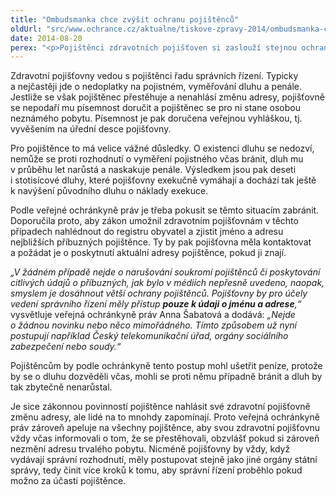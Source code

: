 ```yaml
---
title: "Ombudsmanka chce zvýšit ochranu pojištěnců"
oldUrl: "src/www.ochrance.cz/aktualne/tiskove-zpravy-2014/ombudsmanka-chce-zvysit-ochranu-pojistencu"
date: 2014-08-20
perex: "<p>Pojištěnci zdravotních pojišťoven si zaslouží stejnou ochranu, jakou mají ve vztahu k jiným úřadům. I zdravotní pojišťovny totiž mají postavení správních orgánů, které při své činnosti musí postupovat podle určitých procesních pravidel. Pokud by pojišťovny měly možnost získávat údaje o jménech a adresách z registru obyvatel, zvýšila by se jejich šance pojištěnce kontaktovat. Pomohlo by to snížit počet případů, kdy dochází k často zbytečnému narůstání dluhů na pojistném.</p>"
---
```


<!-- imported from the old website -->

<p>Zdravotní pojišťovny vedou s pojištěnci řadu správních řízení. Typicky a nejčastěji jde o nedoplatky na pojistném, vyměřování dluhu a penále. Jestliže se však pojištěnec přestěhuje a nenahlásí změnu adresy, pojišťovně se nepodaří mu písemnost doručit a pojištěnec se pro ni stane osobou neznámého pobytu. Písemnost je pak doručena veřejnou vyhláškou, tj. vyvěšením na úřední desce pojišťovny. </p><p>Pro pojištěnce to má velice vážné důsledky. O existenci dluhu se nedozví, nemůže se proti rozhodnutí o vyměření pojistného včas bránit, dluh mu v průběhu let narůstá a naskakuje penále. Výsledkem jsou pak deseti i stotisícové dluhy, které pojišťovny exekučně vymáhají a dochází tak ještě k navýšení původního dluhu o náklady exekuce. </p><p>Podle veřejné ochránkyně práv je třeba pokusit se těmto situacím zabránit. Doporučila proto, aby zákon umožnil zdravotním pojišťovnám v těchto případech nahlédnout do registru obyvatel a zjistit jméno a adresu nejbližších příbuzných pojištěnce. Ty by pak pojišťovna měla kontaktovat a požádat je o poskytnutí aktuální adresy pojištěnce, pokud ji znají.</p><p><em>„V žádném případě nejde o narušování soukromí pojištěnců či poskytování citlivých údajů o příbuzných, jak bylo v médiích nepřesně uvedeno, naopak, smyslem je dosáhnout větší ochrany pojištěnců. Pojišťovny by pro účely vedení správního řízení měly přístup <strong>pouze k údaji o jménu a adrese</strong>,“</em> vysvětluje veřejná ochránkyně práv Anna Šabatová a dodává: <em>„Nejde o žádnou novinku nebo něco mimořádného. Tímto způsobem už nyní postupují například Český telekomunikační úřad, orgány sociálního zabezpečení nebo soudy.“</em></p><p>Pojištěncům by podle ochránkyně tento postup mohl ušetřit peníze, protože by se o dluhu dozvěděli včas, mohli se proti němu případně bránit a dluh by tak zbytečně nenarůstal. </p>Je sice zákonnou povinností pojištěnce nahlásit své zdravotní pojišťovně změnu adresy, ale lidé na to mnohdy zapomínají. Proto veřejná ochránkyně práv zároveň apeluje na všechny pojištěnce, aby svou zdravotní pojišťovnu vždy včas informovali o tom, že se přestěhovali, obzvlášť pokud si zároveň nezmění adresu trvalého pobytu. Nicméně pojišťovny by vždy, když vydávají správní rozhodnutí, měly postupovat stejně jako jiné orgány státní správy, tedy činit více kroků k tomu, aby správní řízení proběhlo pokud možno za účasti pojištěnce.
